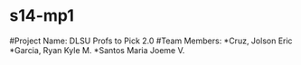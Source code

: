 # s14-mp1

#Project Name: DLSU Profs to Pick 2.0
#Team Members:
*Cruz, Jolson Eric
*Garcia, Ryan Kyle M.
*Santos Maria Joeme V.
